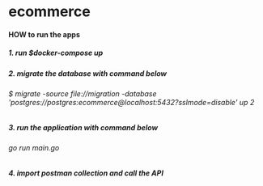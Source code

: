 # ecommerce

#### HOW to run the apps

##### 1. run $docker-compose up

##### 2. migrate the database with command below

###### $ migrate -source file://migration -database 'postgres://postgres:ecommerce@localhost:5432?sslmode=disable' up 2

##### 3. run the application with command below

###### go run main.go

##### 4. import postman collection and call the API


